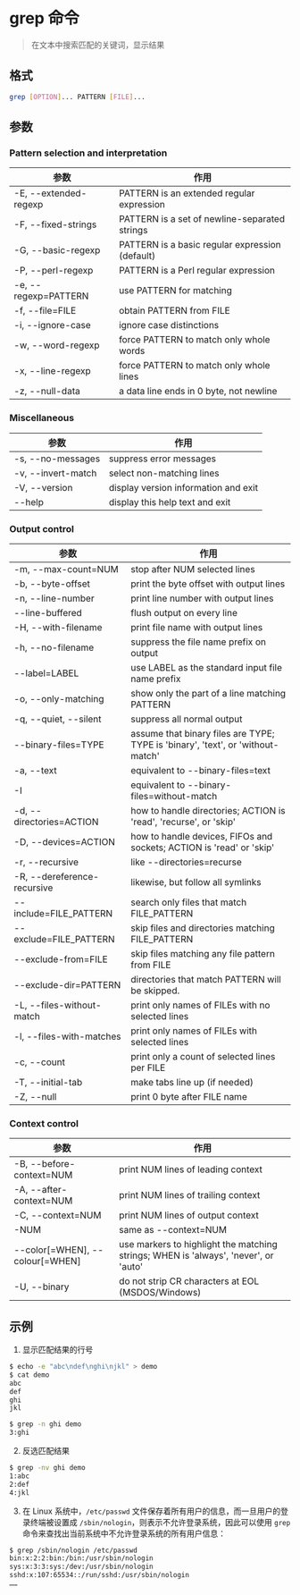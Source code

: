# grep 命令

> 在文本中搜索匹配的关键词，显示结果

## 格式

```bash
grep [OPTION]... PATTERN [FILE]...
```

## 参数

### Pattern selection and interpretation

| 参数 | 作用 |
| --------- | --------- |
| -E, --extended-regexp | PATTERN is an extended regular expression |
| -F, --fixed-strings | PATTERN is a set of newline-separated strings |
| -G, --basic-regexp | PATTERN is a basic regular expression (default) |
| -P, --perl-regexp | PATTERN is a Perl regular expression |
| -e, --regexp=PATTERN | use PATTERN for matching |
| -f, --file=FILE | obtain PATTERN from FILE |
| -i, --ignore-case | ignore case distinctions |
| -w, --word-regexp | force PATTERN to match only whole words |
| -x, --line-regexp | force PATTERN to match only whole lines |
| -z, --null-data | a data line ends in 0 byte, not newline |

### Miscellaneous

| 参数 | 作用 |
| --------- | --------- |
| -s, --no-messages | suppress error messages |
| -v, --invert-match | select non-matching lines |
| -V, --version | display version information and exit |
| --help | display this help text and exit |

### Output control

| 参数 | 作用 |
| --------- | --------- |
| -m, --max-count=NUM | stop after NUM selected lines |
| -b, --byte-offset | print the byte offset with output lines |
| -n, --line-number | print line number with output lines |
| --line-buffered | flush output on every line |
| -H, --with-filename | print file name with output lines |
| -h, --no-filename | suppress the file name prefix on output |
| --label=LABEL | use LABEL as the standard input file name prefix |
| -o, --only-matching | show only the part of a line matching PATTERN |
| -q, --quiet, --silent | suppress all normal output |
| --binary-files=TYPE | assume that binary files are TYPE; TYPE is 'binary', 'text', or 'without-match' |
| -a, --text | equivalent to --binary-files=text |
| -I | equivalent to --binary-files=without-match |
| -d, --directories=ACTION | how to handle directories; ACTION is 'read', 'recurse', or 'skip' |
| -D, --devices=ACTION | how to handle devices, FIFOs and sockets; ACTION is 'read' or 'skip' |
| -r, --recursive | like --directories=recurse |
| -R, --dereference-recursive | likewise, but follow all symlinks |
| --include=FILE_PATTERN | search only files that match FILE_PATTERN |
| --exclude=FILE_PATTERN | skip files and directories matching FILE_PATTERN |
| --exclude-from=FILE | skip files matching any file pattern from FILE |
| --exclude-dir=PATTERN | directories that match PATTERN will be skipped. |
| -L, --files-without-match | print only names of FILEs with no selected lines |
| -l, --files-with-matches | print only names of FILEs with selected lines |
| -c, --count | print only a count of selected lines per FILE |
| -T, --initial-tab | make tabs line up (if needed) |
| -Z, --null | print 0 byte after FILE name |

### Context control

| 参数 | 作用 |
| --------- | --------- |
| -B, --before-context=NUM | print NUM lines of leading context |
| -A, --after-context=NUM | print NUM lines of trailing context |
| -C, --context=NUM | print NUM lines of output context |
| -NUM | same as --context=NUM |
| --color[=WHEN], --colour[=WHEN] | use markers to highlight the matching strings; WHEN is 'always', 'never', or 'auto' |
| -U, --binary | do not strip CR characters at EOL (MSDOS/Windows) |

## 示例

1. 显示匹配结果的行号

```bash
$ echo -e "abc\ndef\nghi\njkl" > demo
$ cat demo
abc
def
ghi
jkl

$ grep -n ghi demo
3:ghi
```

2. 反选匹配结果

```bash
$ grep -nv ghi demo
1:abc
2:def
4:jkl
```

3. 在 Linux 系统中，`/etc/passwd` 文件保存着所有用户的信息，而一旦用户的登录终端被设置成 `/sbin/nologin`，则表示不允许登录系统，因此可以使用 `grep` 命令来查找出当前系统中不允许登录系统的所有用户信息：

```bash
$ grep /sbin/nologin /etc/passwd
bin:x:2:2:bin:/bin:/usr/sbin/nologin
sys:x:3:3:sys:/dev:/usr/sbin/nologin
sshd:x:107:65534::/run/sshd:/usr/sbin/nologin
……
```
